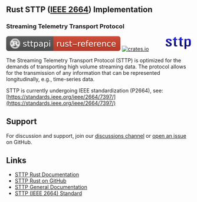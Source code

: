 ## Rust STTP ([IEEE 2664](https://standards.ieee.org/project/2664.html)) Implementation
### Streaming Telemetry Transport Protocol

<!--- Do not make image locations relative, README.md is referenced by "cargo doc" output. --->
<img align="right" src="https://github.com/sttp/rustapi/raw/main/assets/sttp.png">

[![docs](https://github.com/sttp/rustapi/raw/main/assets/doc-badge.svg)](https://sttp.github.io/rustapi)
[![crates.io](https://shields.io/crates/v/sttp)](https://crates.io/crates/sttp)

The Streaming Telemetry Transport Protocol (STTP) is optimized for the demands of transporting high volume streaming data. The protocol allows for the transmission of any information that can be represented longitudinally, e.g., time-series data.

STTP is currently undergoing IEEE standardization (P2664), see: [https://standards.ieee.org/ieee/2664/7397/](https://standards.ieee.org/ieee/2664/7397/)


## Support
For discussion and support, join our [discussions channel](https://github.com/sttp/rustapi/discussions) or [open an issue](https://github.com/sttp/rustapi/issues) on GitHub.

## Links

* [STTP Rust Documentation](https://sttp.github.io/rustapi/)
* [STTP Rust on GitHub](https://github.com/sttp/rustapi)
* [STTP General Documentation](https://sttp.github.io/documentation/)
* [STTP (IEEE 2664) Standard](https://standards.ieee.org/project/2664.html)

